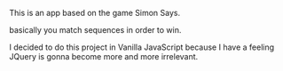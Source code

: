 
This is an app based on the game Simon Says.  

basically you match sequences in order to win.

I decided to do this project in Vanilla JavaScript because I have a feeling
JQuery is gonna become more and more irrelevant.  
